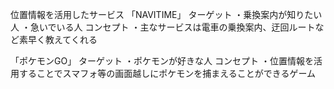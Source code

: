 位置情報を活用したサービス
「NAVITIME」
ターゲット
・乗換案内が知りたい人
・急いでいる人
コンセプト
・主なサービスは電車の乗換案内、迂回ルートなど素早く教えてくれる

「ポケモンGO」
ターゲット
・ポケモンが好きな人
コンセプト
・位置情報を活用することでスマフォ等の画面越しにポケモンを捕まえることができるゲーム
